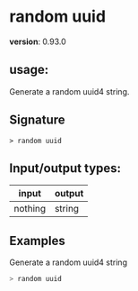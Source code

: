 # random uuid

**version**: 0.93.0

## **usage**:

Generate a random uuid4 string.

## Signature

`> random uuid `

## Input/output types:

| input   | output |
| ------- | ------ |
| nothing | string |

## Examples

Generate a random uuid4 string

```bash
> random uuid
```
